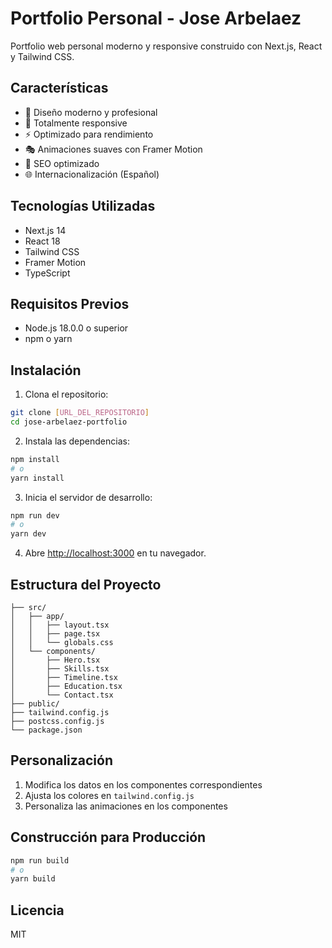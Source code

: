 # Portfolio Personal - Jose Arbelaez

Portfolio web personal moderno y responsive construido con Next.js, React y Tailwind CSS.

## Características

- 🎨 Diseño moderno y profesional
- 📱 Totalmente responsive
- ⚡ Optimizado para rendimiento
- 🎭 Animaciones suaves con Framer Motion
- 🎯 SEO optimizado
- 🌐 Internacionalización (Español)

## Tecnologías Utilizadas

- Next.js 14
- React 18
- Tailwind CSS
- Framer Motion
- TypeScript

## Requisitos Previos

- Node.js 18.0.0 o superior
- npm o yarn

## Instalación

1. Clona el repositorio:
```bash
git clone [URL_DEL_REPOSITORIO]
cd jose-arbelaez-portfolio
```

2. Instala las dependencias:
```bash
npm install
# o
yarn install
```

3. Inicia el servidor de desarrollo:
```bash
npm run dev
# o
yarn dev
```

4. Abre [http://localhost:3000](http://localhost:3000) en tu navegador.

## Estructura del Proyecto

```
├── src/
│   ├── app/
│   │   ├── layout.tsx
│   │   ├── page.tsx
│   │   └── globals.css
│   └── components/
│       ├── Hero.tsx
│       ├── Skills.tsx
│       ├── Timeline.tsx
│       ├── Education.tsx
│       └── Contact.tsx
├── public/
├── tailwind.config.js
├── postcss.config.js
└── package.json
```

## Personalización

1. Modifica los datos en los componentes correspondientes
2. Ajusta los colores en `tailwind.config.js`
3. Personaliza las animaciones en los componentes

## Construcción para Producción

```bash
npm run build
# o
yarn build
```

## Licencia

MIT 